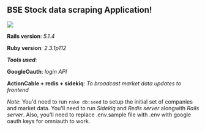 ## BSE Stock data scraping Application!

<a href="https://codeclimate.com/github/Sayanc93/balbis/maintainability"><img src="https://api.codeclimate.com/v1/badges/db21a3e226a8ae982a69/maintainability" /></a>

**Rails version**: *5.1.4*

**Ruby version**: *2.3.1p112*

***Tools used***:

**GoogleOauth**: *login API*

**ActionCable + redis + sidekiq**: *To broadcast market data updates to frontend*

*Note*: You'd need to run `rake db:seed` to setup the initial set of companies and market data. You'll need to run *Sidekiq* and *Redis server* alongwith *Rails server*. Also, you'll need to replace .env.sample file with .env with google oauth keys for omniauth to work.
